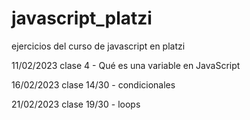 # javascript_platzi
ejercicios del curso de javascript en platzi

11/02/2023
    clase 4 - Qué es una variable en JavaScript

16/02/2023
    clase 14/30 -  condicionales

21/02/2023
    clase 19/30 - loops